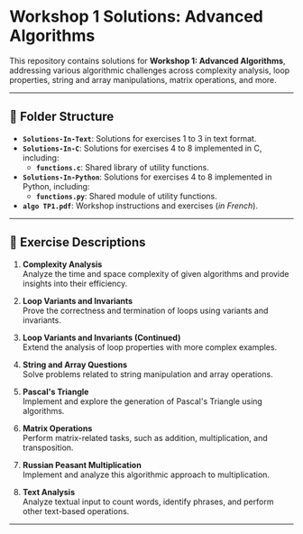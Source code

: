 # Workshop 1 Solutions: Advanced Algorithms

This repository contains solutions for **Workshop 1: Advanced Algorithms**, addressing various algorithmic challenges across complexity analysis, loop properties, string and array manipulations, matrix operations, and more.

---

## 📁 Folder Structure  

- **`Solutions-In-Text`**: Solutions for exercises 1 to 3 in text format.  
- **`Solutions-In-C`**: Solutions for exercises 4 to 8 implemented in C, including:  
  - **`functions.c`**: Shared library of utility functions.  
- **`Solutions-In-Python`**: Solutions for exercises 4 to 8 implemented in Python, including:  
  - **`functions.py`**: Shared module of utility functions.  
- **`algo TP1.pdf`**: Workshop instructions and exercises (*in French*).
---

## 📝 Exercise Descriptions  

1. **Complexity Analysis**  
   Analyze the time and space complexity of given algorithms and provide insights into their efficiency.  

2. **Loop Variants and Invariants**  
   Prove the correctness and termination of loops using variants and invariants.  

3. **Loop Variants and Invariants (Continued)**  
   Extend the analysis of loop properties with more complex examples.  

4. **String and Array Questions**  
   Solve problems related to string manipulation and array operations.  

5. **Pascal's Triangle**  
   Implement and explore the generation of Pascal's Triangle using algorithms.  

6. **Matrix Operations**  
   Perform matrix-related tasks, such as addition, multiplication, and transposition.  

7. **Russian Peasant Multiplication**  
   Implement and analyze this algorithmic approach to multiplication.  

8. **Text Analysis**  
   Analyze textual input to count words, identify phrases, and perform other text-based operations.  

---